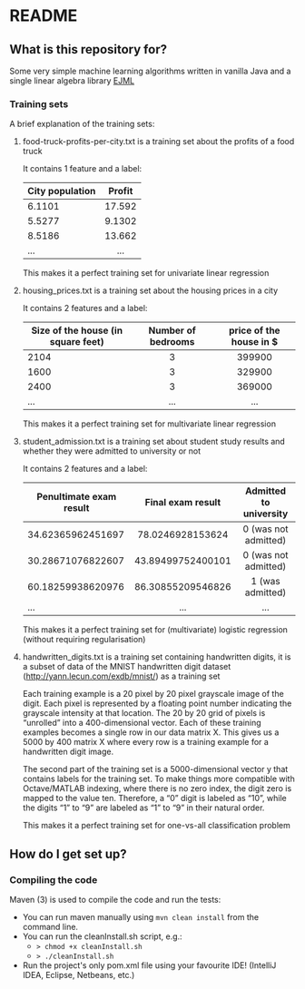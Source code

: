 # README #

## What is this repository for? ##

Some very simple machine learning algorithms written in vanilla Java and a single linear algebra library [EJML](http://ejml.org/wiki/index.php?title=Main_Page)

### Training sets

A brief explanation of the training sets:

1.  food-truck-profits-per-city.txt is a training set about the profits of a food truck

    It contains 1 feature and a label:

    | City population   | Profit        |
    | -------------     |:-------------:|
    | 6.1101            | 17.592        |
    | 5.5277            | 9.1302        |
    | 8.5186            | 13.662        |
    | ...               | ...           |
 
    This makes it a perfect training set for univariate linear regression

2.  housing_prices.txt is a training set about the housing prices in a city

    It contains 2 features and a label:

    | Size of the house (in square feet)    | Number of bedrooms    | price of the house in $   |
    | -------------                         |:---------------------:|:-------------------------:|
    | 2104                                  | 3                     | 399900                    |
    | 1600                                  | 3                     | 329900                    |
    | 2400                                  | 3                     | 369000                    |
    | ...                                   | ...                   | ...                       |
 
    This makes it a perfect training set for multivariate linear regression

3.  student_admission.txt is a training set about student study results and whether they were admitted to university or not

    It contains 2 features and a label:

    | Penultimate exam result       | Final exam result     | Admitted to university    |
    | -------------                 |:---------------------:|:-------------------------:|
    | 34.62365962451697             | 78.0246928153624      | 0 (was not admitted)      |
    | 30.28671076822607             | 43.89499752400101     | 0 (was not admitted)      |
    | 60.18259938620976             | 86.30855209546826     | 1 (was admitted)          |
    | ...                           | ...                   | ...                       |
 
    This makes it a perfect training set for (multivariate) logistic regression (without requiring regularisation)
    
4.  handwritten_digits.txt is a training set containing handwritten digits, it is a subset of data of the 
    MNIST handwritten digit dataset (http://yann.lecun.com/exdb/mnist/) as a training set
    
    Each training example is a 20 pixel by 20 pixel grayscale image of the digit. 
    Each pixel is represented by a floating point number indicating the grayscale intensity at that location. 
    The 20 by 20 grid of pixels is “unrolled” into a 400-dimensional vector. 
    Each of these training examples becomes a single row in our data matrix X. 
    This gives us a 5000 by 400 matrix X where every row is a training example for a handwritten digit image.
    
    The second part of the training set is a 5000-dimensional vector y that contains labels for the training set. 
    To make things more compatible with Octave/MATLAB indexing, where there is no zero index, the digit zero is mapped to the value ten. 
    Therefore, a “0” digit is labeled as “10”, while the digits “1” to “9” are labeled as “1” to “9” in their natural order.
 
    This makes it a perfect training set for one-vs-all classification problem

## How do I get set up? ##

### Compiling the code ###

Maven (3) is used to compile the code and run the tests: 

* You can run maven manually using `mvn clean install` from the command line.
* You can run the cleanInstall.sh script, e.g.: 
    * `> chmod +x cleanInstall.sh`
    * `> ./cleanInstall.sh` 
* Run the project's only pom.xml file using your favourite IDE! (IntelliJ IDEA, Eclipse, Netbeans, etc.)

